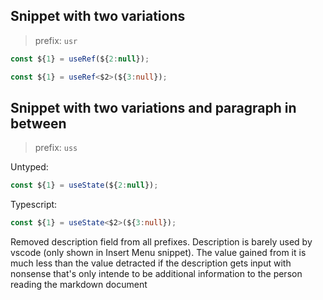 ## Snippet with two variations

> prefix: `usr`

```js
const ${1} = useRef(${2:null});
```

```ts
const ${1} = useRef<$2>(${3:null});
```

## Snippet with two variations and paragraph in between

> prefix: `uss`

Untyped:

```js
const ${1} = useState(${2:null});
```

Typescript:

```ts
const ${1} = useState<$2>(${3:null});
```


Removed description field from all prefixes. Description is barely used by
vscode (only shown in Insert Menu snippet).
The value gained from it is much less than the value detracted if the
description gets input with nonsense that's only intende to be additional
information to the person reading the markdown document